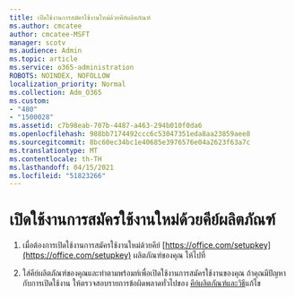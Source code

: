 ```yaml
---
title: เปิดใช้งานการสมัครใช้งานใหม่ด้วยคีย์ผลิตภัณฑ์
ms.author: cmcatee
author: cmcatee-MSFT
manager: scotv
ms.audience: Admin
ms.topic: article
ms.service: o365-administration
ROBOTS: NOINDEX, NOFOLLOW
localization_priority: Normal
ms.collection: Adm_O365
ms.custom:
- "480"
- "1500028"
ms.assetid: c7b98eab-707b-4487-a463-294b010f0da6
ms.openlocfilehash: 988bb7174492ccc6c53047351eda8aa23859aee8
ms.sourcegitcommit: 8bc60ec34bc1e40685e3976576e04a2623f63a7c
ms.translationtype: MT
ms.contentlocale: th-TH
ms.lasthandoff: 04/15/2021
ms.locfileid: "51823266"
---
```

# <a name="activate-a-new-subscription-with-a-product-key"></a>เปิดใช้งานการสมัครใช้งานใหม่ด้วยคีย์ผลิตภัณฑ์

1. เมื่อต้องการเปิดใช้งานการสมัครใช้งานใหม่ด้วยคีย์ [https://office.com/setupkey](https://office.com/setupkey) ผลิตภัณฑ์ของคุณ ให้ไปที่

2. ใส่คีย์ผลิตภัณฑ์ของคุณและทําตามพร้อมท์เพื่อเปิดใช้งานการสมัครใช้งานของคุณ ถ้าคุณมีปัญหากับการเปิดใช้งาน ให้ตรวจสอบรายการข้อผิดพลาดทั่วไปของ [คีย์ผลิตภัณฑ์และวิธี](https://docs.microsoft.com/microsoft-365/commerce/product-key-errors-and-solutions)แก้ไข